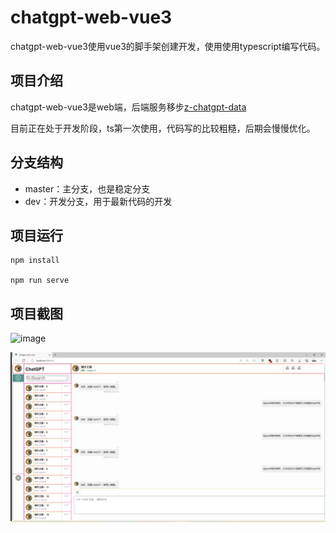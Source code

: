 # chatgpt-web-vue3

chatgpt-web-vue3使用vue3的脚手架创建开发，使用使用typescript编写代码。

## 项目介绍

chatgpt-web-vue3是web端，后端服务移步[z-chatgpt-data](https://gitee.com/zhangzhongzhen/z-chatgpt-data)

目前正在处于开发阶段，ts第一次使用，代码写的比较粗糙，后期会慢慢优化。

## 分支结构
- master：主分支，也是稳定分支
-  dev：开发分支，用于最新代码的开发


## 项目运行
```
npm install

npm run serve
```
## 项目截图

![image](https://gitee.com/zhangzhongzhen/z-chatgpt-web/tree/master/src/assets/images/dev_1.0.png)

![image](src/assets/images/dev_1.0.png)